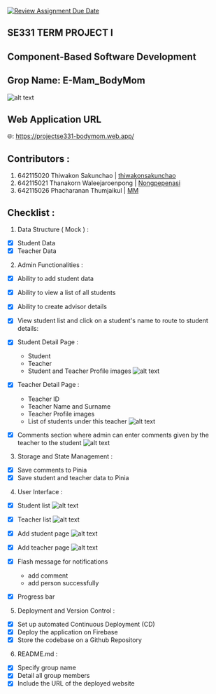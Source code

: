 [![Review Assignment Due Date](https://classroom.github.com/assets/deadline-readme-button-24ddc0f5d75046c5622901739e7c5dd533143b0c8e959d652212380cedb1ea36.svg)](https://classroom.github.com/a/_UXQZ2LF)
## SE331 TERM PROJECT I
## Component-Based Software Development
## Grop Name: E-Mam_BodyMom

![alt text](https://cdn.discordapp.com/attachments/1142954276889575464/1142954338562609223/image.png)

## Web Application URL
🌐: https://projectse331-bodymom.web.app/

## Contributors :
1. 642115020 Thiwakon Sakunchao         | [thiwakonsakunchao](https://github.com/thiwakonsakunchao)
2. 642115021 Thanakorn Waleejaroenpong  | [Nongpepenasi](https://github.com/Nongpepenasi)
3. 642115026 Phacharanan Thumjaikul     | [MM](https://github.com/MMMMMMMPCRN)

## Checklist :
1. Data Structure ( Mock ) :
- [x]  Student Data
- [x]  Teacher Data

2. Admin Functionalities :
- [x]  Ability to add student data
- [x]  Ability to view a list of all students
- [x]  Ability to create advisor details

- [x]  View student list and click on a student's name to route to student details:
- [x]  Student Detail Page :
    - Student 
    - Teacher
    - Student and Teacher Profile images
![alt text](https://cdn.discordapp.com/attachments/1142954276889575464/1143207943140036648/image.png)

- [x]  Teacher Detail Page :
    - Teacher ID
    - Teacher Name and Surname
    - Teacher Profile images
    - List of students under this teacher
![alt text](https://cdn.discordapp.com/attachments/1142954276889575464/1143208407923425300/image.png)

- [x]  Comments section where admin can enter comments given by the teacher to the student
![alt text](https://cdn.discordapp.com/attachments/1142954276889575464/1143209035957542932/image.png)

3. Storage and State Management :
- [x]  Save comments to Pinia
- [x]  Save student and teacher data to Pinia

4. User Interface :
- [x]  Student list
![alt text](https://cdn.discordapp.com/attachments/1142954276889575464/1143207559357005865/image.png)

- [x]  Teacher list
![alt text](https://cdn.discordapp.com/attachments/1142954276889575464/1143209500443164672/image.png)

- [x]  Add student page
![alt text](https://cdn.discordapp.com/attachments/1142954276889575464/1143207324706672640/image.png)

- [x]  Add teacher page
![alt text](https://cdn.discordapp.com/attachments/1142954276889575464/1143207759983165490/image.png)

- [x]  Flash message for notifications
    - add comment
    - add person successfully

- [x] Progress bar

5. Deployment and Version Control :
- [x]  Set up automated Continuous Deployment (CD)
- [x]  Deploy the application on Firebase
- [x]  Store the codebase on a Github Repository

6. README.md :
- [x]  Specify group name
- [x]  Detail all group members
- [x]  Include the URL of the deployed website
